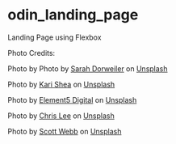 # odin_landing_page
Landing Page using Flexbox

Photo Credits:

Photo by Photo by <a href="https://unsplash.com/@sarahdorweiler?utm_source=unsplash&utm_medium=referral&utm_content=creditCopyText">Sarah Dorweiler</a> on <a href="https://unsplash.com/@christenbroddle/likes?utm_source=unsplash&utm_medium=referral&utm_content=creditCopyText">Unsplash</a>
  
Photo by <a href="https://unsplash.com/@karishea?utm_source=unsplash&utm_medium=referral&utm_content=creditCopyText">Kari Shea</a> on <a href="https://unsplash.com/?utm_source=unsplash&utm_medium=referral&utm_content=creditCopyText">Unsplash</a>
  
Photo by <a href="https://unsplash.com/@element5digital?utm_source=unsplash&utm_medium=referral&utm_content=creditCopyText">Element5 Digital</a> on <a href="https://unsplash.com/?utm_source=unsplash&utm_medium=referral&utm_content=creditCopyText">Unsplash</a>
  
Photo by <a href="https://unsplash.com/@chrisleeiam?utm_source=unsplash&utm_medium=referral&utm_content=creditCopyText">Chris Lee</a> on <a href="https://unsplash.com/?utm_source=unsplash&utm_medium=referral&utm_content=creditCopyText">Unsplash</a>
  
Photo by <a href="https://unsplash.com/@scottwebb?utm_source=unsplash&utm_medium=referral&utm_content=creditCopyText">Scott Webb</a> on <a href="https://unsplash.com/?utm_source=unsplash&utm_medium=referral&utm_content=creditCopyText">Unsplash</a>
  